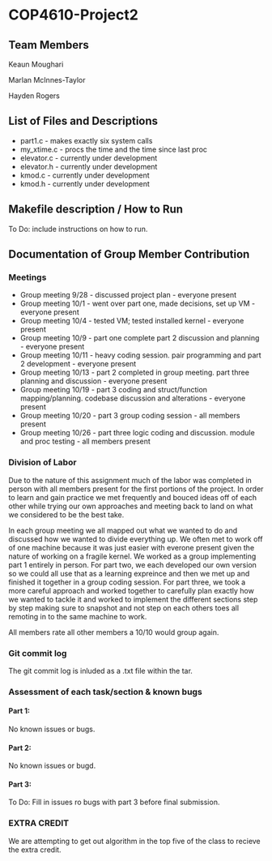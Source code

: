 # COP4610-Project2


## Team Members

Keaun Moughari 

Marlan McInnes-Taylor 

Hayden Rogers

## List of Files and Descriptions
* part1.c - makes exactly six system calls
* my_xtime.c - procs the time and the time since last proc
* elevator.c - currently under development
* elevator.h - currently under development
* kmod.c - currently under development
* kmod.h - currently under development


## Makefile description / How to Run

To Do:
include instructions on how to run.

## Documentation of Group Member Contribution

### Meetings
* Group meeting 9/28 - discussed project plan - everyone present
* Group meeting 10/1 - went over part one, made decisions, set up VM - everyone present
* Group meeting 10/4 - tested VM; tested installed kernel - everyone present
* Group meeting 10/9 - part one complete part 2 discussion and planning - everyone present
* Group meeting 10/11 - heavy coding session. pair programming and part 2 development - everyone present
* Group meeting 10/13 - part 2 completed in group meeting. part three planning and discussion - everyone present
* Group meeting 10/19 - part 3 coding and struct/function mapping/planning. codebase discussion and alterations - everyone present
* Group meeting 10/20 - part 3 group coding session - all members present
* Group meeting 10/26 - part three logic coding and discussion. module and proc testing - all members present

### Division of Labor
Due to the nature of this assignment much of the labor was completed in person with all members present for the first portions of the project. In order to learn and gain practice we met frequently and bouced ideas off of each other while trying our own approaches and meeting back to land on what we considered to be the best take. 

In each group meeting we all mapped out what we wanted to do and discussed how we wanted to divide everything up.
We often met to work off of one machine because it was just easier with everone present given the nature of working on a fragile kernel.
We worked as a group implementing part 1 entirely in person. For part two, we each developed our own version so we could all use that as a learning expreince and then we met up and finished it together in a group coding session. For part three, we took a more careful approach and worked together to carefully plan exactly how we wanted to tackle it and worked to implement the different sections step by step making sure to snapshot and not step on each others toes all remoting in to the same machine to work. 

All members rate all other members a 10/10 would group again.

### Git commit log

The git commit log is inluded as a .txt file within the tar.

### Assessment of each task/section & known bugs

#### Part 1:

No known issues or bugs.

#### Part 2:

No known issues or bugd.

#### Part 3:

To Do: Fill in issues ro bugs with part 3 before final submission.

### EXTRA CREDIT

We are attempting to get out algorithm in the top five of the class to recieve the extra credit.
